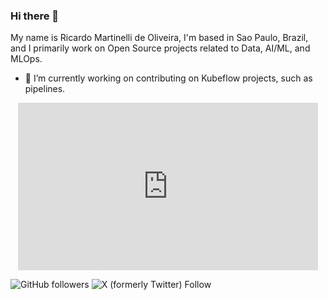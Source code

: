 ### Hi there 👋

My name is Ricardo Martinelli de Oliveira, I'm based in Sao Paulo, Brazil, and I primarily work on Open Source projects related to Data, AI/ML, and MLOps.

- 🔭 I’m currently working on contributing on Kubeflow projects, such as pipelines.

<div id="header" align="center">
  <iframe src="https://giphy.com/embed/ZVik7pBtu9dNS" width="480" height="268" frameBorder="0" class="giphy-embed" allowFullScreen></iframe>
</div>

![GitHub followers](https://img.shields.io/github/followers/:rimolive)
![X (formerly Twitter) Follow](https://img.shields.io/twitter/follow/:rimolive)
<!--
**rimolive/rimolive** is a ✨ _special_ ✨ repository because its `README.md` (this file) appears on your GitHub profile.

Here are some ideas to get you started:


- 🌱 I’m currently learning ...
- 👯 I’m looking to collaborate on ...
- 🤔 I’m looking for help with ...
- 💬 Ask me about ...
- 📫 How to reach me: ...
- 😄 Pronouns: ...
- ⚡ Fun fact: ...
-->
